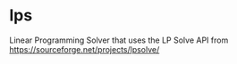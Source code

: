 # lps
 Linear Programming Solver that uses the LP Solve API from https://sourceforge.net/projects/lpsolve/
